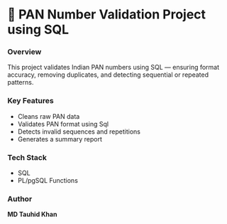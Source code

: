 # 🧩 PAN Number Validation Project using SQL

### Overview
This project validates Indian PAN numbers using SQL — ensuring format accuracy, removing duplicates, and detecting sequential or repeated patterns.

### Key Features
- Cleans raw PAN data
- Validates PAN format using Sql
- Detects invalid sequences and repetitions
- Generates a summary report

### Tech Stack
- SQL
- PL/pgSQL Functions

### Author
**MD Tauhid Khan**
